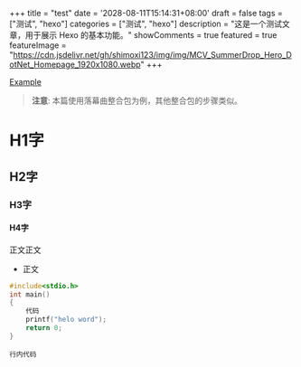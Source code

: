 +++
title = "test"
date = '2028-08-11T15:14:31+08:00'
draft = false
tags = ["测试", "hexo"]
categories = ["测试", "hexo"]
description = "这是一个测试文章，用于展示 Hexo 的基本功能。"
showComments = true
featured = true
featureImage = "https://cdn.jsdelivr.net/gh/shimoxi123/img/img/MCV_SummerDrop_Hero_DotNet_Homepage_1920x1080.webp"
+++

<a href="https://example.com" title="点击访问 Example 网站">Example</a>

> **注意**: 本篇使用落幕曲整合包为例，其他整合包的步骤类似。

# H1字
## H2字
### H3字
#### H4字

正文正文

- 正文


```c
#include<stdio.h>
int main()
{
    代码
    printf("helo word");
    return 0;
}
```

` 行内代码 `